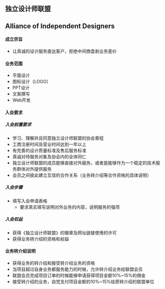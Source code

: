 ## 独立设计师联盟
## Alliance of Independent Designers
#### 成立宗旨
+ 让真诚的设计服务直达客户，拒绝中间商盘剥业务差价
#### 业务范围
+ 平面设计
+ 图标设计（LOGO）
+ PPT设计
+ 文案撰写
+ Web开发
#### 入会要求
##### 入会前置要求
+ 学习、理解并且同意独立设计师联盟的协会章程
+ 工商注册时间及营业时间达到一年以上
+ 有完善的设计质量标准及售后服务标准
+ 真诚对待服务对象及协会内的全体同仁
+ 独立设计师联盟的成员能够直接对外服务，或者是能够作为一个稳定的技术服务群体对外提供服务
+ 会员之间彼此建立互信的合作关系（业务转介绍等合作资格的具体说明）
##### 入会步骤
+ 填写入会申请表格
  + 要求真实填写说明对外业务的内容，说明服务的强项
##### 入会权益
+ 获得《独立设计师联盟》的徽章及网址链接使用的许可
+ 获得业务转介绍的资格和权益
#### 业务转介绍说明
+ 获得业务的转介绍和接受转介绍业务的资格
+ 当项目超过自身业务都服务能力的时候，允许转介绍业务给联盟会员
+ 联盟会员完成项目订单的时候能够申请获得项目金额10%~15%的佣金
+ 接受转介绍的业务，自觉支付项目金额的10%~15%给原转介绍的联盟单位

